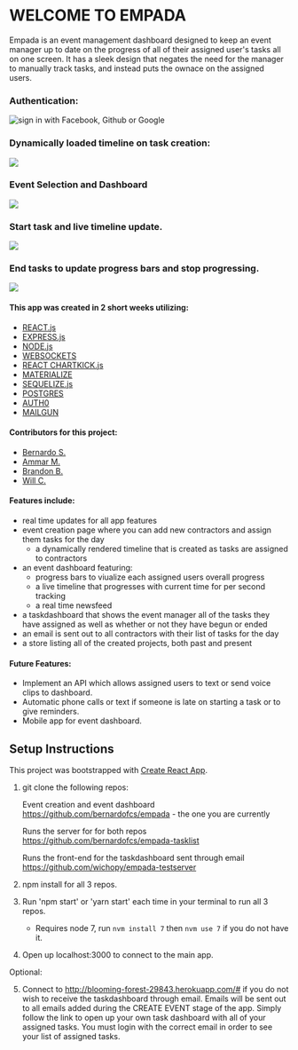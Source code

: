 
# WELCOME TO EMPADA

Empada is an event management dashboard designed to keep an event manager up to date on the progress of all of their assigned user's tasks
all on one screen. It has a sleek design that negates the need for the manager to manually track tasks, and instead puts the ownace on the assigned users.

### Authentication:
![sign in with Facebook, Github or Google](https://media.giphy.com/media/3oKIPhFrwgCtvZwSVG/giphy.gif)

### Dynamically loaded timeline on task creation:
![](https://media.giphy.com/media/3ohzdQVqHHkJaw5cVG/giphy.gif)

### Event Selection and Dashboard
![](https://media.giphy.com/media/3og0Iyire6odnFdvck/giphy.gif)

### Start task and live timeline update.
![](https://media.giphy.com/media/3o7btQSKU4iYkDOE48/giphy.gif)

### End tasks to update progress bars and stop progressing.
![](https://media.giphy.com/media/l4FGFc8JdXXuD8Y1y/giphy.gif)

#### This app was created in 2 short weeks utilizing:
- [REACT.js](https://facebook.github.io/react/)
- [EXPRESS.js](https://expressjs.com/)
- [NODE.js](https://nodejs.org/en/)
- [WEBSOCKETS](https://www.websocket.org/)
- [REACT CHARTKICK.js](http://chartkick.com/)
- [MATERIALIZE](http://materializecss.com/)
- [SEQUELIZE.js](http://docs.sequelizejs.com/en/v3/)
- [POSTGRES](https://www.postgresql.org/)
- [AUTH0](https://auth0.com/docs/quickstart/spa/react)
- [MAILGUN](https://www.mailgun.com/)


#### Contributors for this project:
- [Bernardo S.](https://github.com/bernardofcs)
- [Ammar M.](https://github.com/Ammarmasud)
- [Brandon B.](https://github.com/Bbooth4)
- [Will C.](https://github.com/wichopy)

#### Features include:
  - real time updates for all app features
  - event creation page where you can add new contractors and assign them tasks for the day
    - a dynamically rendered timeline that is created as tasks are assigned to contractors
  - an event dashboard featuring:
    - progress bars to viualize each assigned users overall progress
    - a live timeline that progresses with current time for per second tracking
    - a real time newsfeed
  - a taskdashboard that shows the event manager all of the tasks they have assigned as well as whether or not they have begun or ended
  - an email is sent out to all contractors with their list of tasks for the day
  - a store listing all of the created projects, both past and present
  
#### Future Features:
  - Implement an API which allows assigned users to text or send voice clips to dashboard.
  - Automatic phone calls or text if someone is late on starting a task or to give reminders.
  - Mobile app for event dashboard.

## Setup Instructions
This project was bootstrapped with [Create React App](https://github.com/facebookincubator/create-react-app).
1. git clone the following repos:

    Event creation and event dashboard 
  https://github.com/bernardofcs/empada   - the one you are currently

    Runs the server for for both repos
  https://github.com/bernardofcs/empada-tasklist

    Runs the front-end for the taskdashboard sent through email
  https://github.com/wichopy/empada-testserver
  
2. npm install for all 3 repos.

3. Run 'npm start' or 'yarn start' each time in your terminal to run all 3 repos. 
    - Requires node 7, run `nvm install 7` then `nvm use 7` if you do not have it.
4. Open up localhost:3000 to connect to the main app.

Optional: 

5. Connect to http://blooming-forest-29843.herokuapp.com/# if you do not wish to receive the taskdashboard through email. 
   Emails will be sent out to all emails added during the CREATE EVENT stage of the app. Simply follow the link to 
   open up your own task dashboard with all of your assigned tasks. You must login with the correct email in order to 
   see your list of assigned tasks. 

